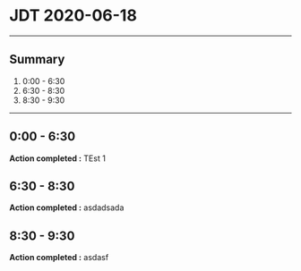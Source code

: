 # JDT 2020-06-18

---

## Summary
1. 0:00 - 6:30
1. 6:30 - 8:30
1. 8:30 - 9:30

---

## 0:00 - 6:30
**Action completed :** TEst 1

## 6:30 - 8:30
**Action completed :** asdadsada

## 8:30 - 9:30
**Action completed :** asdasf

